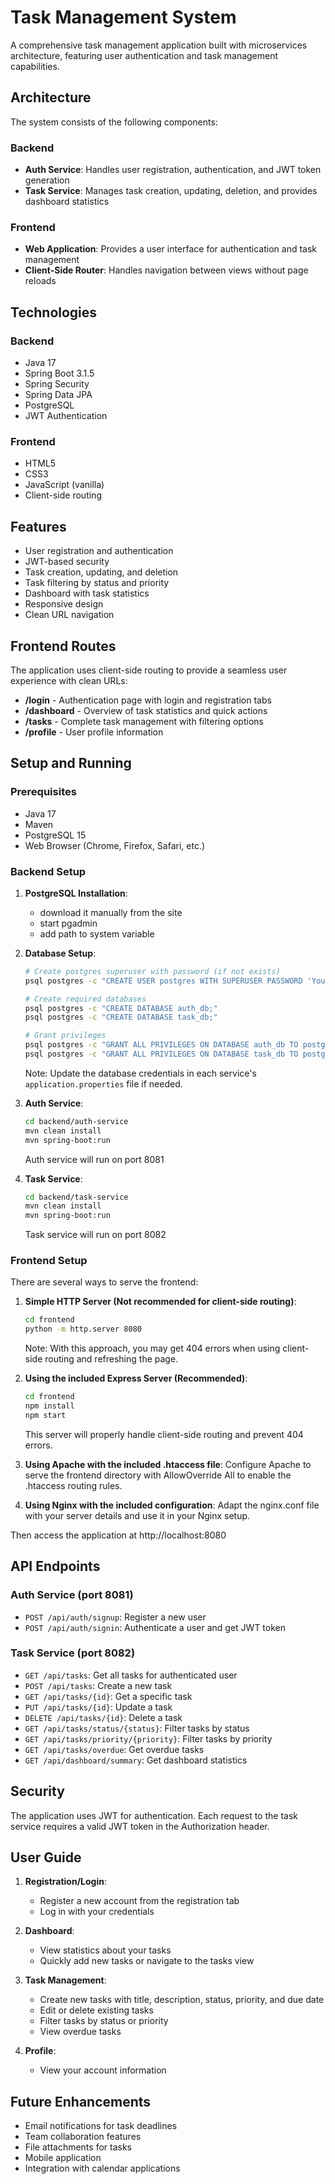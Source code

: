 # Task Management System

A comprehensive task management application built with microservices architecture, featuring user authentication and task management capabilities.

## Architecture

The system consists of the following components:

### Backend
- **Auth Service**: Handles user registration, authentication, and JWT token generation
- **Task Service**: Manages task creation, updating, deletion, and provides dashboard statistics

### Frontend
- **Web Application**: Provides a user interface for authentication and task management
- **Client-Side Router**: Handles navigation between views without page reloads

## Technologies

### Backend
- Java 17
- Spring Boot 3.1.5
- Spring Security
- Spring Data JPA
- PostgreSQL
- JWT Authentication

### Frontend
- HTML5
- CSS3
- JavaScript (vanilla)
- Client-side routing

## Features

- User registration and authentication
- JWT-based security
- Task creation, updating, and deletion
- Task filtering by status and priority
- Dashboard with task statistics
- Responsive design
- Clean URL navigation

## Frontend Routes

The application uses client-side routing to provide a seamless user experience with clean URLs:

- **/login** - Authentication page with login and registration tabs
- **/dashboard** - Overview of task statistics and quick actions
- **/tasks** - Complete task management with filtering options
- **/profile** - User profile information

## Setup and Running

### Prerequisites
- Java 17
- Maven
- PostgreSQL 15
- Web Browser (Chrome, Firefox, Safari, etc.)

### Backend Setup

1. **PostgreSQL Installation**:
   - download it manually from the site
   - start pgadmin
   - add path to system variable

2. **Database Setup**:
   ```bash
   # Create postgres superuser with password (if not exists)
   psql postgres -c "CREATE USER postgres WITH SUPERUSER PASSWORD 'Your Password';"
   
   # Create required databases
   psql postgres -c "CREATE DATABASE auth_db;"
   psql postgres -c "CREATE DATABASE task_db;"
   
   # Grant privileges
   psql postgres -c "GRANT ALL PRIVILEGES ON DATABASE auth_db TO postgres;"
   psql postgres -c "GRANT ALL PRIVILEGES ON DATABASE task_db TO postgres;"
   ```

   Note: Update the database credentials in each service's `application.properties` file if needed.

3. **Auth Service**:
   ```bash
   cd backend/auth-service
   mvn clean install
   mvn spring-boot:run
   ```
   Auth service will run on port 8081

4. **Task Service**:
   ```bash
   cd backend/task-service
   mvn clean install
   mvn spring-boot:run
   ```
   Task service will run on port 8082

### Frontend Setup

There are several ways to serve the frontend:

1. **Simple HTTP Server (Not recommended for client-side routing)**:
   ```bash
   cd frontend
   python -m http.server 8080
   ```
   Note: With this approach, you may get 404 errors when using client-side routing and refreshing the page.

2. **Using the included Express Server (Recommended)**:
   ```bash
   cd frontend
   npm install
   npm start
   ```
   This server will properly handle client-side routing and prevent 404 errors.

3. **Using Apache with the included .htaccess file**:
   Configure Apache to serve the frontend directory with AllowOverride All to enable the .htaccess routing rules.

4. **Using Nginx with the included configuration**:
   Adapt the nginx.conf file with your server details and use it in your Nginx setup.

Then access the application at http://localhost:8080

## API Endpoints

### Auth Service (port 8081)
- `POST /api/auth/signup`: Register a new user
- `POST /api/auth/signin`: Authenticate a user and get JWT token

### Task Service (port 8082)
- `GET /api/tasks`: Get all tasks for authenticated user
- `POST /api/tasks`: Create a new task
- `GET /api/tasks/{id}`: Get a specific task
- `PUT /api/tasks/{id}`: Update a task
- `DELETE /api/tasks/{id}`: Delete a task
- `GET /api/tasks/status/{status}`: Filter tasks by status
- `GET /api/tasks/priority/{priority}`: Filter tasks by priority
- `GET /api/tasks/overdue`: Get overdue tasks
- `GET /api/dashboard/summary`: Get dashboard statistics

## Security

The application uses JWT for authentication. Each request to the task service requires a valid JWT token in the Authorization header.

## User Guide

1. **Registration/Login**:
   - Register a new account from the registration tab
   - Log in with your credentials

2. **Dashboard**:
   - View statistics about your tasks
   - Quickly add new tasks or navigate to the tasks view

3. **Task Management**:
   - Create new tasks with title, description, status, priority, and due date
   - Edit or delete existing tasks
   - Filter tasks by status or priority
   - View overdue tasks

4. **Profile**:
   - View your account information


## Future Enhancements

- Email notifications for task deadlines
- Team collaboration features
- File attachments for tasks
- Mobile application
- Integration with calendar applications

